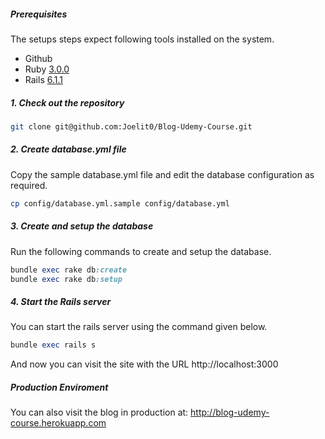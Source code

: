 ##### Prerequisites

The setups steps expect following tools installed on the system.

- Github
- Ruby [3.0.0](https://github.com/organization/project-name/blob/master/.ruby-version#L4)
- Rails [6.1.1](https://github.com/organization/project-name/blob/master/Gemfile#L7)

##### 1. Check out the repository

```bash
git clone git@github.com:Joelit0/Blog-Udemy-Course.git
```

##### 2. Create database.yml file

Copy the sample database.yml file and edit the database configuration as required.

```bash
cp config/database.yml.sample config/database.yml
```

##### 3. Create and setup the database

Run the following commands to create and setup the database.

```ruby
bundle exec rake db:create
bundle exec rake db:setup
```

##### 4. Start the Rails server

You can start the rails server using the command given below.

```ruby
bundle exec rails s
```

And now you can visit the site with the URL http://localhost:3000

##### Production Enviroment

You can also visit the blog in production at: http://blog-udemy-course.herokuapp.com